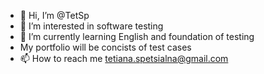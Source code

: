- 👋 Hi, I’m @TetSp
- 👀 I’m interested in software testing
- 🌱 I’m currently learning English and foundation of testing
- My portfolio will be concists of test cases
- 📫 How to reach me tetiana.spetsialna@gmail.com

<!---
TetSp/TetSp is a ✨ special ✨ repository because its `README.md` (this file) appears on your GitHub profile.
You can click the Preview link to take a look at your changes.
--->
